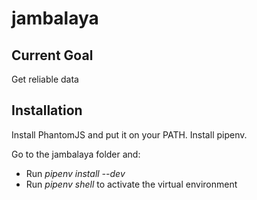 # jambalaya

## Current Goal
Get reliable data

## Installation
Install PhantomJS and put it on your PATH.
Install pipenv.

Go to the jambalaya folder and:

* Run *pipenv install --dev*
* Run *pipenv shell* to activate the virtual environment
